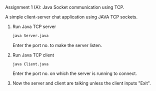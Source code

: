 Assignment 1 (A): Java Socket communication using TCP.

A simple client-server chat application using JAVA TCP sockets.

1.	Run Java TCP server
	```bash
	java Server.java
	```
	Enter the port no. to make the server listen.
	  
2. 	Run Java TCP client
	```
	java Client.java
	```
	Enter the port no. on which the server is running to connect.
	  
3. 	Now the server and client are talking unless the client inputs "Exit".